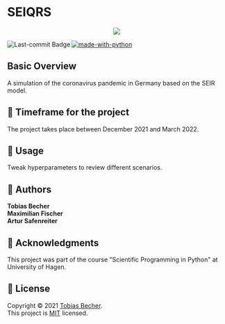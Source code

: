 # SEIQRS

<p align="center">
    <img src="https://upload.wikimedia.org/wikipedia/commons/thumb/a/a1/SEIR-Simulation.svg/460px-SEIR-Simulation.svg.png" witdh="50%">
<p>

[![made-with-python](https://img.shields.io/badge/Made%20with-Python-1f425f.svg)](https://www.python.org/)
<img align="left" src="https://img.shields.io/github/last-commit/TB-DevAcc/SEIQRS" alt="Last-commit Badge">

## Basic Overview

A simulation of the coronavirus pandemic in Germany based on the SEIR model. 

## :date: Timeframe for the project

The project takes place between December 2021 and March 2022.

## :wrench: Usage

Tweak hyperparameters to review different scenarios.

## :boy: Authors

**Tobias Becher** <br>
**Maximilian Fischer**<br>
**Artur Safenreiter**<br>

## :pray: Acknowledgments

This project was part of the course "Scientific Programming in Python" at University of Hagen.

## 📝 License

Copyright © 2021 [Tobias Becher](https://github.com/TB-DevAcc). <br/>
This project is [MIT](https://github.com/TB-DevAcc/SEIQRS/blob/master/LICENSE) licensed.
